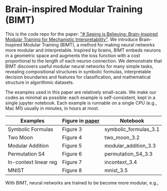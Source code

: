 # Brain-inspired Modular Training (BIMT)
This is the code repo for the paper: ["# Seeing is Believing: Brain-Inspired Modular Training for Mechanistic Interpretability"](https://arxiv.org/abs/2305.08746). We introduce Brain-Inspired Modular Training (BIMT), a method for making neural networks more modular and interpretable. Inspired by brains, BIMT embeds neurons in a geometric space and augments the loss function with a cost proportional to the length of each neuron connection. We demonstrate that BIMT discovers useful modular neural networks for many simple tasks, revealing compositional structures in symbolic formulas, interpretable decision boundaries and features for classification, and mathematical structure in algorithmic datasets. 

The examples used in this paper are relatively small-scale. We make our codes as minimal as possible: each example is self-consistent, kept in a single jupyter notebook. Each example is runnable on a single CPU (e.g., Mac M1) usually in minutes, in hours at most.

|Examples| Figure in [paper](https://arxiv.org/abs/2305.08746) | Notebook |
|--|--|--|
|Symbolic Formulas|Figure 3| symbolic_formulas_3.1|
|Two Moon | Figure 4 | two_moon_3.2 |
|Modular Addition | Figure 5 | modular_addition_3.3 |
|Permutation S4 | Figure 6 | permutation_S4_3.3 |
|In-context linear reg | Figure 7 | incontext_3.4 |
| MNIST | Figure 8 | mnist_3.5 |

With BIMT, neural networks are trained to be become more modular, e.g.,


